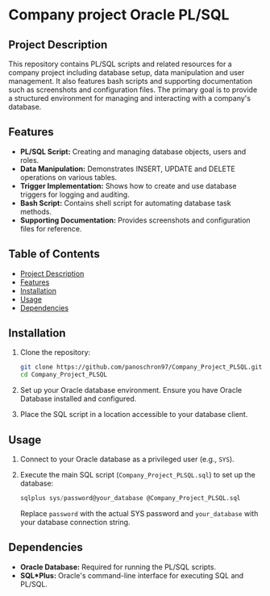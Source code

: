 # Company project Oracle PL/SQL

## Project Description

This repository contains PL/SQL scripts and related resources for a company project including database setup, data manipulation and user management. It also features bash scripts and supporting documentation such as screenshots and configuration files. The primary goal is to provide a structured environment for managing and interacting with a company's database.

## Features

- **PL/SQL Script:** Creating and managing database objects, users and roles.
- **Data Manipulation:** Demonstrates INSERT, UPDATE and DELETE operations on various tables.
- **Trigger Implementation:** Shows how to create and use database triggers for logging and auditing.
- **Bash Script:** Contains shell script for automating database task methods.
- **Supporting Documentation:** Provides screenshots and configuration files for reference.

## Table of Contents

- [Project Description](#project-description)
- [Features](#features)
- [Installation](#installation)
- [Usage](#usage)
- [Dependencies](#dependencies)

## Installation

1.  Clone the repository:
    ```bash
    git clone https://github.com/panoschron97/Company_Project_PLSQL.git
    cd Company_Project_PLSQL
    ```

2.  Set up your Oracle database environment. Ensure you have Oracle Database installed and configured.

3.  Place the SQL script in a location accessible to your database client.

## Usage

1.  Connect to your Oracle database as a privileged user (e.g., `SYS`).

2.  Execute the main SQL script (`Company_Project_PLSQL.sql`) to set up the database:
    ```sql
    sqlplus sys/password@your_database @Company_Project_PLSQL.sql
    ```
    Replace `password` with the actual SYS password and `your_database` with your database connection string.

## Dependencies

-   **Oracle Database:** Required for running the PL/SQL scripts.
-   **SQL*Plus:** Oracle's command-line interface for executing SQL and PL/SQL.
